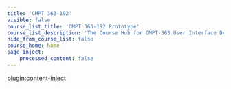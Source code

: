 ```yaml
---
title: 'CMPT 363-192'
visible: false
course_list_title: 'CMPT 363-192 Prototype'
course_list_description: 'The Course Hub for CMPT-363 User Interface Design, planned for the Summer of 2019'
hide_from_course_list: false
course_home: home
page-inject:
    processed_content: false
---
```


[plugin:content-inject](/192/home/_class-preparations)
